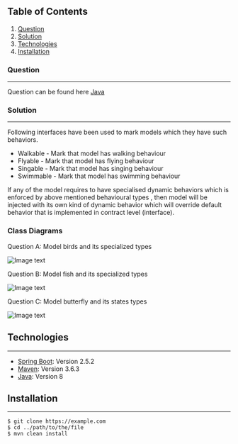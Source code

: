 ## Table of Contents
1. [Question](#question)
2. [Solution](#solution)
3. [Technologies](#technologies)
4. [Installation](#installation)

### Question
***
Question can be found here [Java](https://www.java.com/)

### Solution
***

Following interfaces have been used to mark models which they have such behaviors.

* Walkable   - Mark that model has walking behaviour
* Flyable    - Mark that model has flying behaviour
* Singable   - Mark that model has singing behaviour
* Swimmable  - Mark that model has swimming behaviour

If any of the model requires to have specialised dynamic behaviors which is enforced by above mentioned behavioural types , then model will be injected with its own kind of dynamic behavior which will override default behavior that is implemented in contract level (interface).

### Class Diagrams

Question A: Model birds and its specialized types

![Image text](https://github.com/ejperera/demo/blob/master/doc/bird2.jpeg)

Question B: Model fish and its specialized types

![Image text](https://github.com/ejperera/demo/blob/master/doc/fish.jpeg)

Question C: Model butterfly and its states types

![Image text](https://github.com/ejperera/demo/blob/master/doc/butterfly.jpeg)


## Technologies
***
* [Spring Boot](https://spring.io/projects/spring-boot): Version 2.5.2 
* [Maven](https://maven.apache.org/): Version 3.6.3
* [Java](https://www.java.com/): Version 8

## Installation
***
 
```
$ git clone https://example.com
$ cd ../path/to/the/file
$ mvn clean install
